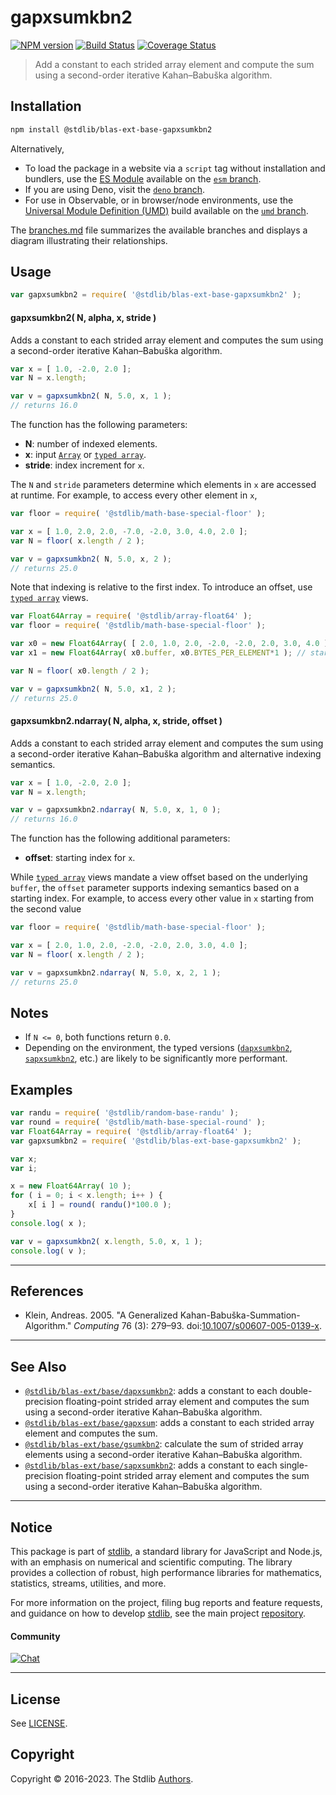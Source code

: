 <!--

@license Apache-2.0

Copyright (c) 2020 The Stdlib Authors.

Licensed under the Apache License, Version 2.0 (the "License");
you may not use this file except in compliance with the License.
You may obtain a copy of the License at

   http://www.apache.org/licenses/LICENSE-2.0

Unless required by applicable law or agreed to in writing, software
distributed under the License is distributed on an "AS IS" BASIS,
WITHOUT WARRANTIES OR CONDITIONS OF ANY KIND, either express or implied.
See the License for the specific language governing permissions and
limitations under the License.

-->

# gapxsumkbn2

[![NPM version][npm-image]][npm-url] [![Build Status][test-image]][test-url] [![Coverage Status][coverage-image]][coverage-url] <!-- [![dependencies][dependencies-image]][dependencies-url] -->

> Add a constant to each strided array element and compute the sum using a second-order iterative Kahan–Babuška algorithm.

<section class="intro">

</section>

<!-- /.intro -->

<section class="installation">

## Installation

```bash
npm install @stdlib/blas-ext-base-gapxsumkbn2
```

Alternatively,

-   To load the package in a website via a `script` tag without installation and bundlers, use the [ES Module][es-module] available on the [`esm` branch][esm-url].
-   If you are using Deno, visit the [`deno` branch][deno-url].
-   For use in Observable, or in browser/node environments, use the [Universal Module Definition (UMD)][umd] build available on the [`umd` branch][umd-url].

The [branches.md][branches-url] file summarizes the available branches and displays a diagram illustrating their relationships.

</section>

<section class="usage">

## Usage

```javascript
var gapxsumkbn2 = require( '@stdlib/blas-ext-base-gapxsumkbn2' );
```

#### gapxsumkbn2( N, alpha, x, stride )

Adds a constant to each strided array element and computes the sum using a second-order iterative Kahan–Babuška algorithm.

```javascript
var x = [ 1.0, -2.0, 2.0 ];
var N = x.length;

var v = gapxsumkbn2( N, 5.0, x, 1 );
// returns 16.0
```

The function has the following parameters:

-   **N**: number of indexed elements.
-   **x**: input [`Array`][mdn-array] or [`typed array`][mdn-typed-array].
-   **stride**: index increment for `x`.

The `N` and `stride` parameters determine which elements in `x` are accessed at runtime. For example, to access every other element in `x`,

```javascript
var floor = require( '@stdlib/math-base-special-floor' );

var x = [ 1.0, 2.0, 2.0, -7.0, -2.0, 3.0, 4.0, 2.0 ];
var N = floor( x.length / 2 );

var v = gapxsumkbn2( N, 5.0, x, 2 );
// returns 25.0
```

Note that indexing is relative to the first index. To introduce an offset, use [`typed array`][mdn-typed-array] views.

<!-- eslint-disable stdlib/capitalized-comments -->

```javascript
var Float64Array = require( '@stdlib/array-float64' );
var floor = require( '@stdlib/math-base-special-floor' );

var x0 = new Float64Array( [ 2.0, 1.0, 2.0, -2.0, -2.0, 2.0, 3.0, 4.0 ] );
var x1 = new Float64Array( x0.buffer, x0.BYTES_PER_ELEMENT*1 ); // start at 2nd element

var N = floor( x0.length / 2 );

var v = gapxsumkbn2( N, 5.0, x1, 2 );
// returns 25.0
```

#### gapxsumkbn2.ndarray( N, alpha, x, stride, offset )

Adds a constant to each strided array element and computes the sum using a second-order iterative Kahan–Babuška algorithm and alternative indexing semantics.

```javascript
var x = [ 1.0, -2.0, 2.0 ];
var N = x.length;

var v = gapxsumkbn2.ndarray( N, 5.0, x, 1, 0 );
// returns 16.0
```

The function has the following additional parameters:

-   **offset**: starting index for `x`.

While [`typed array`][mdn-typed-array] views mandate a view offset based on the underlying `buffer`, the `offset` parameter supports indexing semantics based on a starting index. For example, to access every other value in `x` starting from the second value

```javascript
var floor = require( '@stdlib/math-base-special-floor' );

var x = [ 2.0, 1.0, 2.0, -2.0, -2.0, 2.0, 3.0, 4.0 ];
var N = floor( x.length / 2 );

var v = gapxsumkbn2.ndarray( N, 5.0, x, 2, 1 );
// returns 25.0
```

</section>

<!-- /.usage -->

<section class="notes">

## Notes

-   If `N <= 0`, both functions return `0.0`.
-   Depending on the environment, the typed versions ([`dapxsumkbn2`][@stdlib/blas/ext/base/dapxsumkbn2], [`sapxsumkbn2`][@stdlib/blas/ext/base/sapxsumkbn2], etc.) are likely to be significantly more performant.

</section>

<!-- /.notes -->

<section class="examples">

## Examples

<!-- eslint no-undef: "error" -->

```javascript
var randu = require( '@stdlib/random-base-randu' );
var round = require( '@stdlib/math-base-special-round' );
var Float64Array = require( '@stdlib/array-float64' );
var gapxsumkbn2 = require( '@stdlib/blas-ext-base-gapxsumkbn2' );

var x;
var i;

x = new Float64Array( 10 );
for ( i = 0; i < x.length; i++ ) {
    x[ i ] = round( randu()*100.0 );
}
console.log( x );

var v = gapxsumkbn2( x.length, 5.0, x, 1 );
console.log( v );
```

</section>

<!-- /.examples -->

* * *

<section class="references">

## References

-   Klein, Andreas. 2005. "A Generalized Kahan-Babuška-Summation-Algorithm." _Computing_ 76 (3): 279–93. doi:[10.1007/s00607-005-0139-x][@klein:2005a].

</section>

<!-- /.references -->

<!-- Section for related `stdlib` packages. Do not manually edit this section, as it is automatically populated. -->

<section class="related">

* * *

## See Also

-   <span class="package-name">[`@stdlib/blas-ext/base/dapxsumkbn2`][@stdlib/blas/ext/base/dapxsumkbn2]</span><span class="delimiter">: </span><span class="description">adds a constant to each double-precision floating-point strided array element and computes the sum using a second-order iterative Kahan–Babuška algorithm.</span>
-   <span class="package-name">[`@stdlib/blas-ext/base/gapxsum`][@stdlib/blas/ext/base/gapxsum]</span><span class="delimiter">: </span><span class="description">adds a constant to each strided array element and computes the sum.</span>
-   <span class="package-name">[`@stdlib/blas-ext/base/gsumkbn2`][@stdlib/blas/ext/base/gsumkbn2]</span><span class="delimiter">: </span><span class="description">calculate the sum of strided array elements using a second-order iterative Kahan–Babuška algorithm.</span>
-   <span class="package-name">[`@stdlib/blas-ext/base/sapxsumkbn2`][@stdlib/blas/ext/base/sapxsumkbn2]</span><span class="delimiter">: </span><span class="description">adds a constant to each single-precision floating-point strided array element and computes the sum using a second-order iterative Kahan–Babuška algorithm.</span>

</section>

<!-- /.related -->

<!-- Section for all links. Make sure to keep an empty line after the `section` element and another before the `/section` close. -->


<section class="main-repo" >

* * *

## Notice

This package is part of [stdlib][stdlib], a standard library for JavaScript and Node.js, with an emphasis on numerical and scientific computing. The library provides a collection of robust, high performance libraries for mathematics, statistics, streams, utilities, and more.

For more information on the project, filing bug reports and feature requests, and guidance on how to develop [stdlib][stdlib], see the main project [repository][stdlib].

#### Community

[![Chat][chat-image]][chat-url]

---

## License

See [LICENSE][stdlib-license].


## Copyright

Copyright &copy; 2016-2023. The Stdlib [Authors][stdlib-authors].

</section>

<!-- /.stdlib -->

<!-- Section for all links. Make sure to keep an empty line after the `section` element and another before the `/section` close. -->

<section class="links">

[npm-image]: http://img.shields.io/npm/v/@stdlib/blas-ext-base-gapxsumkbn2.svg
[npm-url]: https://npmjs.org/package/@stdlib/blas-ext-base-gapxsumkbn2

[test-image]: https://github.com/stdlib-js/blas-ext-base-gapxsumkbn2/actions/workflows/test.yml/badge.svg?branch=main
[test-url]: https://github.com/stdlib-js/blas-ext-base-gapxsumkbn2/actions/workflows/test.yml?query=branch:main

[coverage-image]: https://img.shields.io/codecov/c/github/stdlib-js/blas-ext-base-gapxsumkbn2/main.svg
[coverage-url]: https://codecov.io/github/stdlib-js/blas-ext-base-gapxsumkbn2?branch=main

<!--

[dependencies-image]: https://img.shields.io/david/stdlib-js/blas-ext-base-gapxsumkbn2.svg
[dependencies-url]: https://david-dm.org/stdlib-js/blas-ext-base-gapxsumkbn2/main

-->

[chat-image]: https://img.shields.io/gitter/room/stdlib-js/stdlib.svg
[chat-url]: https://app.gitter.im/#/room/#stdlib-js_stdlib:gitter.im

[stdlib]: https://github.com/stdlib-js/stdlib

[stdlib-authors]: https://github.com/stdlib-js/stdlib/graphs/contributors

[umd]: https://github.com/umdjs/umd
[es-module]: https://developer.mozilla.org/en-US/docs/Web/JavaScript/Guide/Modules

[deno-url]: https://github.com/stdlib-js/blas-ext-base-gapxsumkbn2/tree/deno
[umd-url]: https://github.com/stdlib-js/blas-ext-base-gapxsumkbn2/tree/umd
[esm-url]: https://github.com/stdlib-js/blas-ext-base-gapxsumkbn2/tree/esm
[branches-url]: https://github.com/stdlib-js/blas-ext-base-gapxsumkbn2/blob/main/branches.md

[stdlib-license]: https://raw.githubusercontent.com/stdlib-js/blas-ext-base-gapxsumkbn2/main/LICENSE

[mdn-array]: https://developer.mozilla.org/en-US/docs/Web/JavaScript/Reference/Global_Objects/Array

[mdn-typed-array]: https://developer.mozilla.org/en-US/docs/Web/JavaScript/Reference/Global_Objects/TypedArray

[@klein:2005a]: https://doi.org/10.1007/s00607-005-0139-x

<!-- <related-links> -->

[@stdlib/blas/ext/base/dapxsumkbn2]: https://github.com/stdlib-js/blas-ext-base-dapxsumkbn2

[@stdlib/blas/ext/base/gapxsum]: https://github.com/stdlib-js/blas-ext-base-gapxsum

[@stdlib/blas/ext/base/gsumkbn2]: https://github.com/stdlib-js/blas-ext-base-gsumkbn2

[@stdlib/blas/ext/base/sapxsumkbn2]: https://github.com/stdlib-js/blas-ext-base-sapxsumkbn2

<!-- </related-links> -->

</section>

<!-- /.links -->
